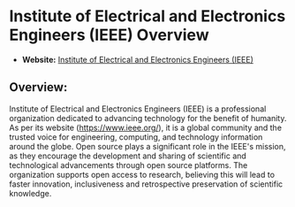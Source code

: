 # Institute of Electrical and Electronics Engineers (IEEE) Overview

- **Website:** [Institute of Electrical and Electronics Engineers (IEEE)](https://www.ieee.org/)

## Overview:

Institute of Electrical and Electronics Engineers (IEEE) is a professional organization dedicated to advancing technology for the benefit of humanity. As per its website (https://www.ieee.org/), it is a global community and the trusted voice for engineering, computing, and technology information around the globe. Open source plays a significant role in the IEEE's mission, as they encourage the development and sharing of scientific and technological advancements through open source platforms. The organization supports open access to research, believing this will lead to faster innovation, inclusiveness and retrospective preservation of scientific knowledge. 
